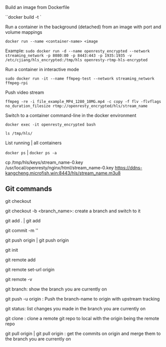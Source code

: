 
Build an image from Dockerfile

``docker build -t <image-name> <dockerfile-path>`

Run a container in the background (detached) from an image with port and volume mappings

`docker run --name <container-name> <image`

Example: `sudo docker run -d --name openresty_encrypted --network streaming_network -p 8080:80 -p 8443:443 -p 1935:1935 -v /etc/cjiang/hls_encrypted:/tmp/hls openresty-rtmp-hls-encrypted`

Run a container in interactive mode

`sudo docker run -it --name ffmpeg-test --network streaming_network ffmpeg-rpi`

Push video stream

`ffmpeg -re -i file_example_MP4_1280_10MG.mp4 -c copy -f flv -flvflags no_duration_filesize rtmp://openresty_encrypted/hls/stream_name`

Switch to a container command-line in the docker environment

`docker exec -it openresty_encrypted bash`

`ls /tmp/hls/`

List running | all containers

`docker ps` | `docker ps -a`


cp /tmp/hls/keys/stream_name-0.key /usr/local/openresty/nginx/html/stream_name-0.key
https://ddns-kangcheng.microfish.win:8443/hls/stream_name.m3u8


## Git commands

git checkout <branch-name>

git checkout -b <branch_name>: create a branch and switch to it

git add . | git add <file-name>

git commit -m '<comment>'

git push origin | git push origin <branch-name>


git init

git remote add <remote-git-URL>

git remote set-url origin <new-remote-git-URL>

git remote -v

git branch: show the branch you are currently on

git push -u origin <branch-name>: Push the branch-name to origin with upstream tracking

git status: list changes you made in the branch you are currently on 


git clone <git-repo-URL>: clone a remote git repo to local with the origin being the remote repo

git pull origin | git pull origin <branch-name>: get the commits on origin and merge them to the branch you are currently on

